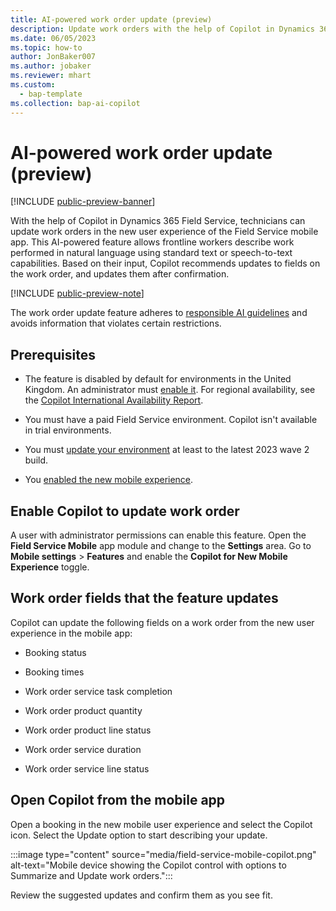 ```yaml
---
title: AI-powered work order update (preview)
description: Update work orders with the help of Copilot in Dynamics 365 Field Service.
ms.date: 06/05/2023
ms.topic: how-to
author: JonBaker007
ms.author: jobaker
ms.reviewer: mhart
ms.custom:
  - bap-template
ms.collection: bap-ai-copilot 
---
```


# AI-powered work order update (preview)

[!INCLUDE [public-preview-banner](../includes/public-preview-banner.md)]

With the help of Copilot in Dynamics 365 Field Service, technicians can update work orders in the new user experience of the Field Service mobile app. This AI-powered feature allows frontline workers describe work performed in natural language using standard text or speech-to-text capabilities. Based on their input, Copilot recommends updates to fields on the work order, and updates them after confirmation.  

[!INCLUDE [public-preview-note](../includes/public-preview-note.md)]

The work order update feature adheres to [responsible AI guidelines](faqs-work-order-update.md) and avoids information that violates certain restrictions.

## Prerequisites

- The feature is disabled by default for environments in the United Kingdom. An administrator must [enable it](#enable-copilot-to-update-work-order). For regional availability, see the [Copilot International Availability Report](https://releaseplans.microsoft.com/availability-reports/?report=copilotfeaturereport).

- You must have a paid Field Service environment. Copilot isn't available in trial environments.

- You must [update your environment](update-field-service.md) at least to the latest 2023 wave 2 build.

- You [enabled the new mobile experience](mobile/set-up-field-service-mobile.md).

## Enable Copilot to update work order

A user with administrator permissions can enable this feature. Open the **Field Service Mobile** app module and change to the **Settings** area. Go to **Mobile settings** > **Features** and enable the **Copilot for New Mobile Experience** toggle.

## Work order fields that the feature updates

Copilot can update the following fields on a work order from the new user experience in the mobile app:

- Booking status

- Booking times

- Work order service task completion

- Work order product quantity

- Work order product line status

- Work order service duration

- Work order service line status

## Open Copilot from the mobile app

Open a booking in the new mobile user experience and select the Copilot icon. Select the Update option to start describing your update.

:::image type="content" source="media/field-service-mobile-copilot.png" alt-text="Mobile device showing the Copilot control with options to Summarize and Update work orders.":::

Review the suggested updates and confirm them as you see fit.
